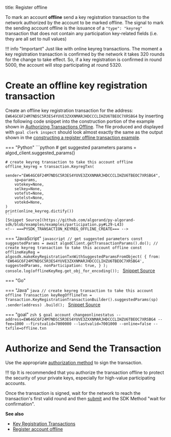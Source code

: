 title: Register offline

To mark an account **offline** send a key registration transaction to the network authorized by the account to be marked offline. The signal to mark the sending account offline is the issuance of a `"type": "keyreg"` transaction that does not contain any participation key-related fields (i.e. they are all set to null values)

!!! info "Important"
	Just like with online keyreg transactions. The moment a key registration transaction is confirmed by the network it takes 320 rounds for the change to take effect. So, if a key registration is confirmed in round 5000, the account will stop participating at round 5320.

# Create an offline key registration transaction

Create an offline key registration transaction for the address: `EW64GC6F24M7NDSC5R3ES4YUVE3ZXXNMARJHDCCCLIHZU6TBEOC7XRSBG4` by inserting the following code snippet into the construction portion of the example shown in [Authorizing Transactions Offline](../../../get-details/transactions/offline_transactions#unsigned-transaction-file-operations). The file produced and displayed with `goal clerk inspect` should look almost exactly the same as the output shown in the [constructing a register offline transaction example](../../../get-details/transactions#register-account-offline). 

=== "Python"
    <!-- ===PYSDK_TRANSACTION_KEYREG_OFFLINE_CREATE=== -->
	```python
	# get suggested parameters
	params = algod_client.suggested_params()
	
	# create keyreg transaction to take this account offline
	offline_keyreg = transaction.KeyregTxn(
	    sender="EW64GC6F24M7NDSC5R3ES4YUVE3ZXXNMARJHDCCCLIHZU6TBEOC7XRSBG4",
	    sp=params,
	    votekey=None,
	    selkey=None,
	    votefst=None,
	    votelst=None,
	    votekd=None,
	)
	print(online_keyreg.dictify())
	```
	[Snippet Source](https://github.com/algorand/py-algorand-sdk/blob/examples/examples/participation.py#L29-L43)
    <!-- ===PYSDK_TRANSACTION_KEYREG_OFFLINE_CREATE=== -->

=== "JavaScript"
    <!-- ===JSSDK_TRANSACTION_KEYREG_OFFLINE_CREATE=== -->
	```javascript
	// get suggested parameters
	const suggestedParams = await algodClient.getTransactionParams().do();
	// create keyreg transaction to take this account offline
	const offlineKeyReg = algosdk.makeKeyRegistrationTxnWithSuggestedParamsFromObject(
	  {
	    from: 'EW64GC6F24M7NDSC5R3ES4YUVE3ZXXNMARJHDCCCLIHZU6TBEOC7XRSBG4',
	    suggestedParams,
	    nonParticipation: true,
	  }
	);
	console.log(offlineKeyReg.get_obj_for_encoding());
	```
	[Snippet Source](https://github.com/algorand/js-algorand-sdk/blob/examples/examples/participation.ts#L35-L46)
    <!-- ===JSSDK_TRANSACTION_KEYREG_OFFLINE_CREATE=== -->

=== "Go"
    <!-- ===GOSDK_TRANSACTION_KEYREG_OFFLINE_CREATE=== -->
    <!-- ===GOSDK_TRANSACTION_KEYREG_OFFLINE_CREATE=== -->

=== "Java"
    <!-- ===JAVASDK_TRANSACTION_KEYREG_OFFLINE_CREATE=== -->
	```java
	// create keyreg transaction to take this account offline
	Transaction keyRegOfflineTxn = Transaction.KeyRegistrationTransactionBuilder().suggestedParams(sp)
	        .sender(address)
	        .build();
	```
	[Snippet Source](https://github.com/algorand/java-algorand-sdk/blob/examples/examples/src/main/java/com/algorand/examples/Participation.java#L37-L41)
    <!-- ===JAVASDK_TRANSACTION_KEYREG_OFFLINE_CREATE=== -->

=== "goal"
    <!-- ===GOAL_TRANSACTION_KEYREG_OFFLINE_CREATE=== -->
    ```zsh
    $ goal account changeonlinestatus --address=EW64GC6F24M7NDSC5R3ES4YUVE3ZXXNMARJHDCCCLIHZU6TBEOC7XRSBG4 --fee=1000 --firstvalid=7000000 --lastvalid=7001000 --online=false --txfile=offline.txn
    ```
    <!-- ===GOAL_TRANSACTION_KEYREG_OFFLINE_CREATE=== -->

# Authorize and Send the Transaction
Use the appropriate [authorization method](../../../get-details/transactions/signatures) to sign the transaction. 

!!! tip
    It is recommended that you authorize the transaction offline to protect the security of your private keys, especially for high-value participating accounts. 

Once the transaction is signed, wait for the network to reach the transaction's first valid round and then [submit](../../../archive/build-apps/hello_world#submit-the-transaction) and the SDK Method "wait for confirmation". 

**See also**

- [Key Registration Transactions](../../../get-details/transactions#key-registration-transaction)
- [Register account offline](../../../get-details/transactions#register-account-offline)